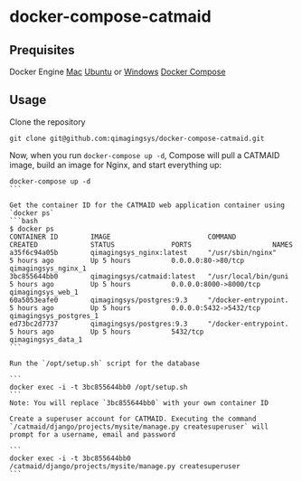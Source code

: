 # docker-compose-catmaid

## Prequisites
Docker Engine [Mac](https://docs.docker.com/installation/mac/) [Ubuntu](https://docs.docker.com/installation/ubuntulinux/) or [Windows](https://docs.docker.com/installation/windows)
[Docker Compose](https://docs.docker.com/compose/install/)

## Usage
Clone the repository
```
git clone git@github.com:qimagingsys/docker-compose-catmaid.git
```

Now, when you run `docker-compose up -d`, Compose will pull a CATMAID image, build an image for Nginx, and start everything up:
````
docker-compose up -d
```

Get the container ID for the CATMAID web application container using `docker ps`
```bash
$ docker ps
CONTAINER ID        IMAGE                        COMMAND                CREATED             STATUS              PORTS                    NAMES
a35f6c94a05b        qimagingsys_nginx:latest     "/usr/sbin/nginx"      5 hours ago         Up 5 hours          0.0.0.0:80->80/tcp       qimagingsys_nginx_1
3bc855644bb0        qimagingsys/catmaid:latest   "/usr/local/bin/guni   5 hours ago         Up 5 hours          0.0.0.0:8000->8000/tcp   qimagingsys_web_1
60a5053eafe0        qimagingsys/postgres:9.3     "/docker-entrypoint.   5 hours ago         Up 5 hours          0.0.0.0:5432->5432/tcp   qimagingsys_postgres_1
ed73bc2d7737        qimagingsys/postgres:9.3     "/docker-entrypoint.   5 hours ago         Up 5 hours          5432/tcp                 qimagingsys_data_1
```

Run the `/opt/setup.sh` script for the database

```
docker exec -i -t 3bc855644bb0 /opt/setup.sh
```
Note: You will replace `3bc855644bb0` with your own container ID

Create a superuser account for CATMAID. Executing the command `/catmaid/django/projects/mysite/manage.py createsuperuser` will prompt for a username, email and password

```
docker exec -i -t 3bc855644bb0 /catmaid/django/projects/mysite/manage.py createsuperuser
```

